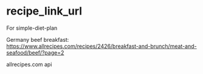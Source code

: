 # recipe_link_url
For simple-diet-plan


Germany beef breakfast: https://www.allrecipes.com/recipes/2426/breakfast-and-brunch/meat-and-seafood/beef/?page=2

allrecipes.com api
